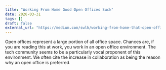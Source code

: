 ```yaml
---
title: "Working From Home Good Open Offices Suck"
date: 2020-03-31
tags: []
draft: false
external_url: "https://medium.com/swlh/working-from-home-that-open-office-you-are-avoiding-is-the-worst-cd018ac8443f"
---
```


Open offices represent a large portion of all office space. Chances are, if you are reading this at work, you work in an open office environment. The tech community seems to be a particularly vocal proponent of this environment. We often cite the increase in collaboration as being the reason why an open office is preferred.